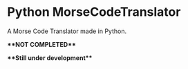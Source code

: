 # Python MorseCodeTranslator
A Morse Code Translator made in Python.

**\*\*NOT COMPLETED\*\***

**\*\*Still under development\*\***
